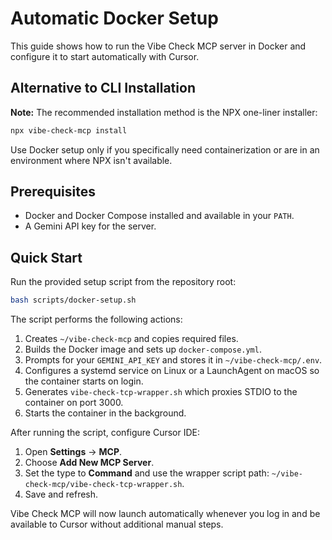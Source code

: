 # Automatic Docker Setup

This guide shows how to run the Vibe Check MCP server in Docker and configure it to start automatically with Cursor.

## Alternative to CLI Installation

**Note:** The recommended installation method is the NPX one-liner installer:
```bash
npx vibe-check-mcp install
```

Use Docker setup only if you specifically need containerization or are in an environment where NPX isn't available.

## Prerequisites

- Docker and Docker Compose installed and available in your `PATH`.
- A Gemini API key for the server.

## Quick Start

Run the provided setup script from the repository root:

```bash
bash scripts/docker-setup.sh
```

The script performs the following actions:

1. Creates `~/vibe-check-mcp` and copies required files.
2. Builds the Docker image and sets up `docker-compose.yml`.
3. Prompts for your `GEMINI_API_KEY` and stores it in `~/vibe-check-mcp/.env`.
4. Configures a systemd service on Linux or a LaunchAgent on macOS so the container starts on login.
5. Generates `vibe-check-tcp-wrapper.sh` which proxies STDIO to the container on port 3000.
6. Starts the container in the background.

After running the script, configure Cursor IDE:

1. Open **Settings** → **MCP**.
2. Choose **Add New MCP Server**.
3. Set the type to **Command** and use the wrapper script path:
   `~/vibe-check-mcp/vibe-check-tcp-wrapper.sh`.
4. Save and refresh.

Vibe Check MCP will now launch automatically whenever you log in and be available to Cursor without additional manual steps.
